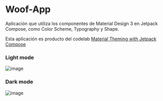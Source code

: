 # Woof-App
Aplicación que utiliza los componentes de Material Design 3 en Jetpack Compose, como Color Scheme, Typography y Shape.

Esta aplicación es producto del codelab [Material Theming with Jetpack Compose](https://developer.android.com/codelabs/basic-android-kotlin-compose-material-theming?continue=https%3A%2F%2Fdeveloper.android.com%2Fcourses%2Fpathways%2Fandroid-basics-compose-unit-3-pathway-3%23codelab-https%3A%2F%2Fdeveloper.android.com%2Fcodelabs%2Fbasic-android-kotlin-compose-material-theming#0)

### Light mode

![image](https://github.com/Camilo-Hernandez/Woof-App/assets/36543483/1d289230-60f7-40ad-a9b1-17374d94a61c)

### Dark mode

![image](https://github.com/Camilo-Hernandez/Woof-App/assets/36543483/dae8fb28-5b2f-4764-82a6-c22539b00717)
